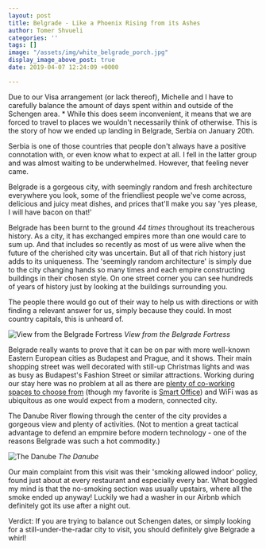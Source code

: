 ```yaml
---
layout: post
title: Belgrade - Like a Phoenix Rising from its Ashes
author: Tomer Shvueli
categories: ''
tags: []
image: "/assets/img/white_belgrade_porch.jpg"
display_image_above_post: true
date: 2019-04-07 12:24:09 +0000

---
```

Due to our Visa arrangement (or lack thereof), Michelle and I have to carefully balance the amount of days spent within and outside of the Schengen area. * While this does seem inconvenient, it means that we are forced to travel to places we wouldn't necessarily think of otherwise. This is the story of how we ended up landing in Belgrade, Serbia on January 20th. 

Serbia is one of those countries that people don't always have a positive connotation with, or even know what to expect at all. I fell in the latter group and was almost waiting to be underwhelmed. However, that feeling never came. 

Belgrade is a gorgeous city, with seemingly random  and fresh architecture everywhere you look, some of the friendliest people we've come across, delicious and juicy meat dishes, and prices that'll make you say 'yes please, I will have bacon on that!' 

Belgrade has been burnt to the ground *44 times* throughout its treacherous history. As a city, it has exchanged empires more than one would care to sum up. And that includes so recently as most of us were alive when the future of the cherished city was uncertain. But all of that rich history just adds to its uniqueness. The 'seemingly random architecture' is simply due to the city changing hands so many times and each empire constructing buildings in their chosen style. On one street corner you can see hundreds of years of history just by looking at the buildings surrounding you. 

The people there would go out of their way to help us with directions or with finding a relevant answer for us, simply because they could. In most country capitals, this is unheard of. 

![View from the Belgrade Fortress](./danube_afar.jpg "View from the Belgrade Fortress")
*View from the Belgrade Fortress*

Belgrade really wants to prove that it can be on par with more well-known Eastern European cities as Budapest and Prague, and it shows. Their main shopping street was well decorated with still-up Christmas lights and was as busy as Budapest's Fashion Street or similar attractions. Working during our stay here was no problem at all as there are [plenty of co-working spaces to choose from](https://www.coworker.com/search/belgrade/serbia) (though my favorite is [Smart Office](https://www.coworker.com/serbia/belgrade/smart-office)) and WiFi was as ubiquitous as one would expect from a modern, connected city. 

The Danube River flowing through the center of the city provides a gorgeous view and plenty of activities. (Not to mention a great tactical advantage to defend an empmire before modern technology - one of the reasons Belgrade was such a hot commodity.) 

![The Danube](./danube_pano.jpg "The Danube")
*The Danube*

Our main complaint from this visit was their 'smoking allowed indoor' policy, found just about at every restaurant and especially every bar. What boggled my mind is that the no-smoking section was usually upstairs, where all the smoke ended up anyway! Luckily we had a washer in our Airbnb which definitely got its use after a night out. 

Verdict: If you are trying to balance out Schengen dates, or simply looking for a still-under-the-radar city to visit, you should definitely give Belgrade a whirl! 